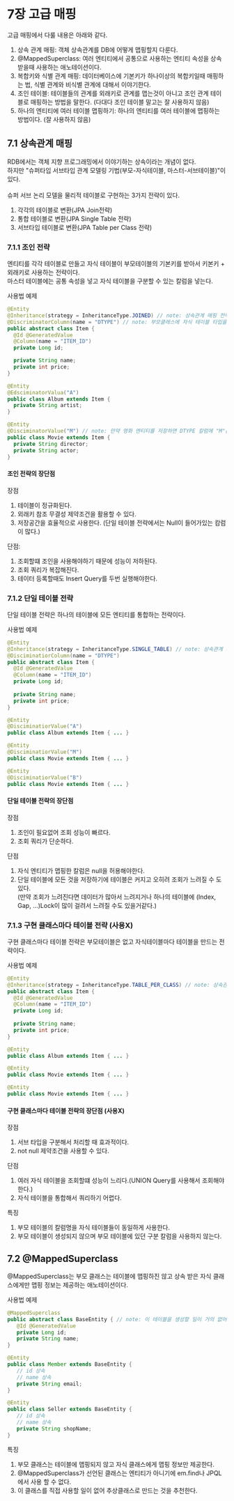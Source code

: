 # 7장 고급 매핑

고급 매핑에서 다룰 내용은 아래와 같다. 
1. 상속 관계 매핑: 객체 상속관계를 DB에 어떻게 맵핑할지 다룬다. 
2. @MappedSuperclass: 여러 엔티티에서 공통으로 사용하는 엔티티 속성을 상속받을때 사용하는 애노테이션이다.
3. 복합키와 식별 관계 매핑: 데이터베이스에 기본키가 하나이상의 복합키일때 매핑하는 법, 식별 관계와 비식별 관계에 대해서 이야기한다.
4. 조인 테이블: 테이블들의 관계를 외래키로 관계를 맵는것이 아니고 조인 관계 테이블로 매핑하는 방법을 말한다. (다대다 조인 테이블 말고는 잘 사용하지 않음)
5. 하나의 엔티티에 여러 테이블 맵핑하기:  하나의 엔티티를 여러 테이블에 맵핑하는 방법이다. (잘 사용하지 않음)

## 7.1 상속관계 매핑

RDB에서는 객체 지향 프로그래밍에서 이야기하는 상속이라는 개념이 없다. </br>
하지만 "슈퍼타입 서브타입 관계 모델링 기법(부모-자식테이블, 마스터-서브테이블)"이 있다. </br>
</br>
슈퍼 서브 논리 모델을 물리적 테이블로 구현하는 3가지 전략이 있다. </br>
1. 각각의 테이블로 변환(JPA Join전략)
2. 통합 테이블로 변환(JPA Single Table 전략)
3. 서브타입 테이블로 변환(JPA Table per Class 전략)

### 7.1.1 조인 전략
엔티티를 각각 테이블로 만들고 자식 테이블이 부모테이블의 기본키를 받아서 키본키 + 외래키로 사용하는 전략이다. </br>
마스터 테이블에는 공통 속성을 넣고 자식 테이블을 구분할 수 있는 칼럼을 넣는다. </br>

사용법 예제
```java
@Entity
@Inheritance(strategy = InheritanceType.JOINED) // note: 상속관계 매핑 전략을 명시한다.
@DiscriminatorColumn(name = "DTYPE") // note: 부모클래스에 자식 테이블 타입을 구분할 수 있는 칼럼을 생성한다.
public abstract class Item {
  @Id @GeneratedValue
  @Column(name = "ITEM_ID")
  private Long id;

  private String name;
  private int price;
}

@Entity
@EdsciminatorValua("A")
public class Album extends Item {
  private String artist;
}

@Entity
@DisciminatorValue("M") // note: 만약 영화 엔티티를 저장하면 DTYPE 칼럼에 "M"값이 저장된다.
public class Movie extends Item {
  private String director;
  private String actor;
}
```
#### 조인 전략의 장단점
장점
1. 테이블이 정규화된다.
2. 외래키 참조 무결성 제약조건을 활용할 수 있다.
3. 저장공간을 효율적으로 사용한다. (단일 테이블 전략에서는 Null이 들어가있는 캄럼이 많다.)

단점: 
1. 조회할떄 조인을 사용해야하기 때문에 성능이 저하된다.
2. 조회 쿼리가 복잡해진다.
3. 테이터 등록할때도 Insert Query를 두번 실행해야한다.

### 7.1.2 단일 테이블 전략
단일 테이블 전략은 하나의 테이블에 모든 엔티티를 통합하는 전략이다.

사용법 예제
```java
@Entity
@Inheritance(strategy = InheritanceType.SINGLE_TABLE) // note: 상속관계 매핑 전략을 명시한다.
@DisciminatiorColumn(name = "DTYPE")
public abstract class Item {
  @Id @GeneratedValue
  @Column(name = "ITEM_ID")
  private Long id;
  
  private String name;
  private int price;
}

@Entity
@DisciminatiorValue("A")
public class Album extends Item { ... }

@Entity
@DisciminatiorValue("M")
public class Movie extends Item { ... }

@Entity
@DisciminatiorValue("B")
public class Movie extends Item { ... }
```
#### 단일 테이블 전략의 장단점
장점
1. 조인이 필요없어 조회 성능이 빠르다.
2. 조회 쿼리가 단순하다.

단점
1. 자식 엔티티가 맵핑한 칼럼은 null을 허용해야한다.
2. 단일 테이블에 모든 것을 저장하기에 테이블은 커지고 오히려 조회가 느려질 수 도 있다. </br>
   (만약 조회가 느려진다면 데이터가 많아서 느려지거나 하나의 테이블에 (Index, Gap, ...)Lock이 많이 걸려서 느려질 수도 있을거같다.)

### 7.1.3 구현 클래스마다 테이블 전략 (사용X)
구현 클래스마다 테이블 전략은 부모테이블은 없고 자식테이블마다 테이블을 만드는 전략이다.

사용법 예제
```java
@Entity
@Inheritance(strategy = InheritanceType.TABLE_PER_CLASS) // note: 상속관계 매핑 전략을 명시한다.
public abstract class Item {
  @Id @GeneratedValue
  @Column(name = "ITEM_ID")
  private Long id;
  
  private String name;
  private int price;
}

@Entity
public class Album extends Item { ... }

@Entity
public class Movie extends Item { ... }

@Entity
public class Movie extends Item { ... }
```

#### 구현 클래스마다 테이블 전략의 장단점 (사용X)
장점
1. 서브 타입을 구분해서 처리할 때 효과적이다.
2. not null 제약조건을 사용할 수 있다.

단점
1. 여러 자식 테이블을 조회할떄 성능이 느리다.(UNION Query를 사용해서 조회해야한다.)
2. 자식 테이블을 통합해서 쿼리하기 어렵다.

특징
1. 부모 테이블의 칼럼명을 자식 테이블들이 동일하게 사용한다.
1. 부모 테이블이 생성되지 않으며 부모 테이블에 있던 구분 칼럼을 사용하지 않는다.

## 7.2 @MappedSuperclass

@MappedSuperclass는 부모 클래스는 테이블에 맵핑하진 않고 상속 받은 자식 클래스에게만 맵핑 정보는 제공하는 애노테이션이다.

사용법 예제

```java
@MappedSuperclass
public abstract class BaseEntity { // note: 이 테이블을 생성할 일이 거의 없어서 abstract class를 사용한다.
   @Id @GeneratedValue
   private Long id;
   private String name;
}

@Entity
public class Member extends BaseEntity {
   // id 상속
   // name 상속
   private String email;
}

@Entity
public class Seller extends BaseEntity {
   // id 상속
   // name 상속
   private String shopName;
}
```
 특징
1. 부모 클래스는 테이블에 맵핑되지 않고 자식 클래스에게 맵핑 정보만 제공한다.
2. @MappedSuperclass가 선언된 클래스는 엔티티가 아니기에 em.find나 JPQL에서 사용 할 수 없다.
3. 이 클래스를 직접 사용할 일이 없어 추상클래스로 만드는 것을 추천한다.